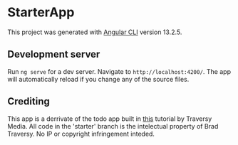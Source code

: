 # StarterApp

This project was generated with [Angular CLI](https://github.com/angular/angular-cli) version 13.2.5.

## Development server

Run `ng serve` for a dev server. Navigate to `http://localhost:4200/`. The app will automatically reload if you change any of the source files.

## Crediting 

This app is a derrivate of the todo app built in [this]() tutorial by Traversy Media. All code in the 'starter' branch is the intelectual property of Brad Traversy. No IP or copyright infringement inteded.
